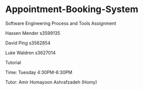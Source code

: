 # Appointment-Booking-System
Software Engineering Process and Tools Assignment

Hassen Mender s3599135

David Ping s3562854

Luke Waldren s3627014

Tutorial 

Time: Tuesday 4:30PM-6:30PM

Tutor: Amir Homayoon Ashrafzadeh (Homy)
